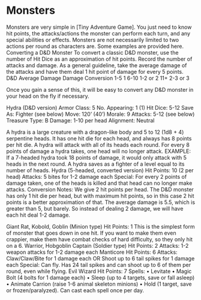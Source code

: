 # Monsters
Monsters are very simple in [Tiny Adventure Game]. You just need to know hit points, the attacks/actions the monster can perform each turn, and any special abilities or effects. Monsters are not necessarily limited to two actions per round as characters are. Some examples are provided here.
Converting a D&D Monster
To convert a classic D&D monster, use the number of Hit Dice as an approximation of hit points. Record the number of attacks and damage. As a general guideline, take the average damage of the attacks and have them deal 1 hit point of damage for every 5 points.
D&D Average Damage
Damage Conversion
1-5
1
6-10
1-2 or 2
11+
2-3 or 3

Once you gain a sense of this, it will be easy to convert any D&D monster in your head on the fly if necessary.

Hydra (D&D version)
Armor Class:
5
No. Appearing:
1 (1)
Hit Dice:
5-12
Save As:
Fighter
(see below)
Move:
120’ (40’)
Morale:
9
Attacks:
5-12 (see below)
Treasure Type:
B
Damage:
1-10 per head
Alignment:
Neutral

A hydra is a large creature with a dragon-like body and 5 to 12 (1d8 + 4) serpentine heads. It has one hit die for each head, and always has 8 points per hit die. A hydra will attack with all of its heads each round. For every 8 points of damage a hydra takes, one head will no longer attack. EXAMPLE: If a 7-headed hydra took 18 points of damage, it would only attack with 5 heads in the next round. A hydra saves as a fighter of a level equal to its number of heads.
Hydra (5-headed, converted version)
Hit Points: 10 (2 per head)
Attacks: 5 bites for 1-2 damage each
Special: For every 2 points of damage taken, one of the heads is killed and that head can no longer make attacks.
Conversion Notes: We give 2 hit points per head. The D&D monster has only 1 hit die per head, but with maximum hit points, so in this case 2 hit points is a better approximation of that. The average damage is 5.5, which is greater than 5, but barely. So instead of dealing 2 damage, we will have each hit deal 1-2 damage.

Giant Rat, Kobold, Goblin
(Minion type)
Hit Points: 1
This is the simplest form of monster that goes down in one hit. If you want to make them even crappier, make them have combat checks of hard difficulty, so they only hit on a 6.
Warrior, Hobgoblin Captain
(Soldier type)
Hit Points: 2
Attacks: 1-2 weapon attacks for 1-2 damage each
Manticore
Hit Points: 6
Attacks: Claw/Claw/Bite for 1 damage each OR Shoot up to 6 tail spikes for 1 damage each
Special: Can fly. Has 24 tail spikes and can shoot up to 6 of them per round, even while flying.
Evil Wizard
Hit Points: 7
Spells: 
    • Levitate
    • Magic Bolt (4 bolts for 1 damage each)
    • Sleep (up to 4 targets, save or fall asleep)
    • Animate Carrion (raise 1-6 animal skeleton minions)
    • Hold (1 target, save or frozen/paralyzed).
Can cast each spell once per day.
